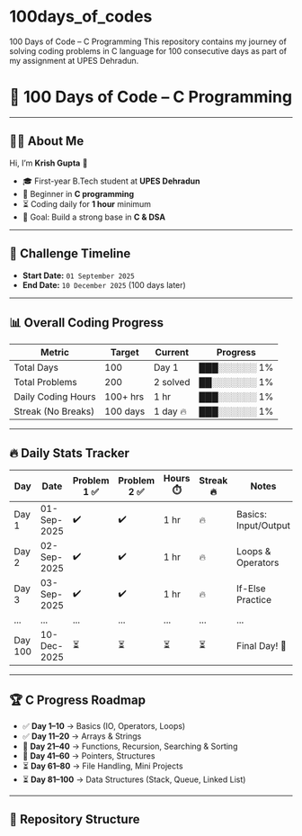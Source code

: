 # 100days_of_codes
100 Days of Code – C Programming  This repository contains my journey of solving coding problems in C language for 100 consecutive days as part of my assignment at UPES Dehradun.
# 🚀 100 Days of Code – C Programming  


---

## 👨‍💻 About Me  
Hi, I’m **Krish Gupta** 👋  
- 🎓 First-year B.Tech student at **UPES Dehradun**  
- 🌱 Beginner in **C programming**  
- ⏳ Coding daily for **1 hour** minimum  
- 🎯 Goal: Build a strong base in **C & DSA**  

---

## 📅 Challenge Timeline  

- **Start Date:** `01 September 2025`  
- **End Date:** `10 December 2025` (100 days later)  

---

## 📊 Overall Coding Progress  

| Metric                  | Target     | Current   | Progress |
|--------------------------|-----------|-----------|----------|
| Total Days              | 100       | Day 1     | ███░░░░░░ 1% |
| Total Problems          | 200       | 2 solved  | ██░░░░░░░ 1% |
| Daily Coding Hours      | 100+ hrs  | 1 hr      | ███░░░░░░ 1% |
| Streak (No Breaks)      | 100 days  | 1 day 🔥  | ███░░░░░░ 1% |

---

## 🔥 Daily Stats Tracker  

| Day  | Date        | Problem 1 ✅ | Problem 2 ✅ | Hours ⏱️ | Streak 🔥 | Notes |
|------|-------------|-------------|--------------|----------|-----------|-------|
| Day 1 | 01-Sep-2025 | ✔️ | ✔️ | 1 hr | 🔥 | Basics: Input/Output |
| Day 2 | 02-Sep-2025 | ✔️ | ✔️ | 1 hr | 🔥 | Loops & Operators |
| Day 3 | 03-Sep-2025 | ✔️ | ✔️ | 1 hr | 🔥 | If-Else Practice |
| ...   | ...         | ... | ... | ... | ... | ... |
| Day 100 | 10-Dec-2025 | ⏳ | ⏳ | ⏳ | ⏳ | Final Day! 🎉 |

---

## 🏆 C Progress Roadmap  

- ✅ **Day 1–10** → Basics (IO, Operators, Loops)  
- ✅ **Day 11–20** → Arrays & Strings  
- 🔄 **Day 21–40** → Functions, Recursion, Searching & Sorting  
- 🔄 **Day 41–60** → Pointers, Structures  
- ⏳ **Day 61–80** → File Handling, Mini Projects  
- ⏳ **Day 81–100** → Data Structures (Stack, Queue, Linked List)  

---

## 📂 Repository Structure  

